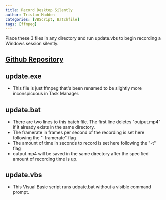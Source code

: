 ```yaml
---
title: Record Desktop Silently
author: Tristan Madden
categories: [VBScript, Batchfile]
tags: [ffmpeg]
---
```


Place these 3 files in any directory and run update.vbs to begin recording a Windows session silently.

<h2><a href="https://github.com/Trimad/RecordDesktopSilently">Github Repository</a></h2>

## update.exe
* This file is just ffmpeg that's been renamed to be slightly more inconspicuous in Task Manager.

## update.bat
* There are two lines to this batch file. The first line deletes "output.mp4" if it already exists in the same directory.
* The framerate in frames per second of the recording is set here following the "-framerate" flag
* The amount of time in seconds to record is set here following the "-t" flag
* output.mp4 will be saved in the same directory after the specified amount of recording time is up. 

## update.vbs
* This Visual Basic script runs udpate.bat without a visible command prompt.

